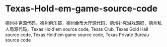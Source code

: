 # Texas-Hold-em-game-source-code
德州扑克源代码，德州俱乐部，德州金币大厅源代码，德州扑克游戏源码，德州私人局源代码，Texas Hold'em source code, Texas Club, Texas Gold Hall source code, Texas Hold'em game source code, Texas Private Bureau source code
